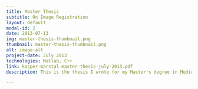 ```yaml
---
title: Master Thesis
subtitle: On Image Registration
layout: default
modal-id: 2
date: 2013-07-13
img: master-thesis-thumbnail.png
thumbnail: master-thesis-thumbnail.png
alt: image-alt
project-date: July 2013
technologies: Matlab, C++
link: kasper-marstal-master-thesis-july-2013.pdf
description: This is the thesis I wrote for my Master's degree in Medicin &amp; Technology. The thesis extends the work of Zhang et al. on 2D Parts+Geometry Models to 3D images. A Parts+Geometry learns the spatial relationship between anatomical landmarks in images to find a sparse set of corresponding landmarks. The correspondences can be used to automatically initialize an Active Shape Model (ASM) or an Active Appearance Model (AAM). The big background image at the top of the page is taken from this thesis.

---
```


